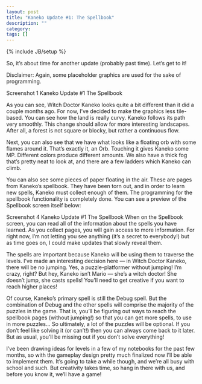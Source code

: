 ```yaml
---
layout: post
title: "Kaneko Update #1: The Spellbook"
description: ""
category:
tags: []
---
```

{% include JB/setup %}


So, it’s about time for another update (probably past time). Let’s get to it!

Disclaimer: Again, some placeholder graphics are used for the sake of programming.

Screenshot 1 Kaneko Update #1 The Spellbook

As you can see, Witch Doctor Kaneko looks quite a bit different than it did a couple months ago. For now, I’ve decided to make the graphics less tile-based. You can see how the land is really curvy. Kaneko follows its path very smoothly. This change should allow for more interesting landscapes. After all, a forest is not square or blocky, but rather a continuous flow.

Next, you can also see that we have what looks like a floating orb with some flames around it. That’s exactly it, an Orb. Touching it gives Kaneko some MP. Different colors produce different amounts. We also have a thick fog that’s pretty neat to look at, and there are a few ladders which Kaneko can climb.

You can also see some pieces of paper floating in the air. These are pages from Kaneko’s spellbook. They have been torn out, and in order to learn new spells, Kaneko must collect enough of them. The programming for the spellbook functionality is completely done. You can see a preview of the Spellbook screen itself below:

Screenshot 4 Kaneko Update #1 The Spellbook
When on the Spellbook screen, you can read all of the information about the spells you have learned. As you collect pages, you will gain access to more information. For right now, I’m not letting you see anything (it’s a secret to everybody!) but as time goes on, I could make updates that slowly reveal them.

The spells are important because Kaneko will be using them to traverse the levels. I’ve made an interesting decision here — in Witch Doctor Kaneko, there will be no jumping. Yes, a puzzle-platformer without jumping! I’m crazy, right? But hey, Kaneko isn’t Mario — she’s a witch doctor! She doesn’t jump, she casts spells! You’ll need to get creative if you want to reach higher places!

Of course, Kaneko’s primary spell is still the Debug spell. But the combination of Debug and the other spells will comprise the majority of the puzzles in the game. That is, you’ll be figuring out ways to reach the spellbook pages (without jumping!) so that you can get more spells, to use in more puzzles… So ultimately, a lot of the puzzles will be optional. If you don’t feel like solving it (or can’t!) then you can always come back to it later. But as usual, you’ll be missing out if you don’t solve everything!

I’ve been drawing ideas for levels in a few of my notebooks for the past few months, so with the gameplay design pretty much finalized now I’ll be able to implement them. It’s going to take a while though, and we’re all busy with school and such. But creativity takes time, so hang in there with us, and before you know it, we’ll have a game!
